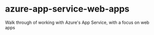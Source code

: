 # azure-app-service-web-apps

Walk through of working with Azure's App Service, with a focus on web apps

